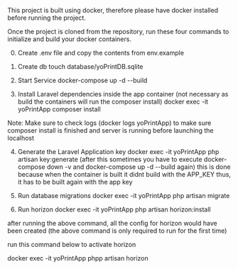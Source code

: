 This project is built using docker, therefore please have docker installed before running the project. 

Once the project is cloned from the repository, run these four commands to initialize and build your docker containers. 

0) Create .env file and copy the contents from env.example

1) Create db 
touch database/yoPrintDB.sqlite

2) Start Service 
docker-compose up -d --build

3) Install Laravel dependencies inside the app container (not necessary as build the containers will run the composer install)
docker exec -it yoPrintApp composer install

Note: Make sure to check logs (docker logs yoPrintApp) to make sure composer install is finished and server is running before launching the localhost

4) Generate the Laravel Application key 
docker exec -it yoPrintApp php artisan key:generate
(after this sometimes you have to execute docker-compose down -v and docker-compose up -d --build again)
this is done because when the container is built it didnt build with the APP_KEY thus, it has to be built again with the app key

5) Run database migrations 
docker exec -it yoPrintApp php artisan migrate

6) Run horizon 
docker exec -it yoPrintApp php artisan horizon:install 

after running the above command, all the config for horizon would have been created (the above command is only required to run for the first time)

run this command below to activate horizon 

docker exec -it yoPrintApp phpp artisan horizon